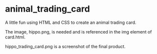 # animal_trading_card
A little fun using HTML and CSS to create an animal trading card. 

The image, hippo.png, is needed and is referenced in the img element of card.html. 

hippo_trading_card.png is a screenshot of the final product. 
